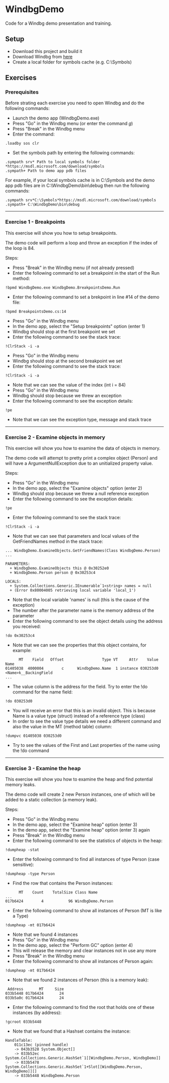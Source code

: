 # WindbgDemo
Code for a Windbg demo presentation and training.

## Setup
- Download this project and build it
- Download Windbg from [here](https://docs.microsoft.com/en-us/windows-hardware/drivers/debugger/debugger-download-tools)
- Create a local folder for symbols cache (e.g. C:\Symbols)

## Exercises
### Prerequisites
Before strating each exercise you need to open Windbg and do the following commands:
- Launch the demo app (WindbgDemo.exe)
- Press "Go" in the Windbg menu (or enter the command *g*)
- Press "Break" in the Windbg menu
- Enter the command:
```
.loadby sos clr
```
- Set the symbols path by entering the following commands:

```
.sympath srv* Path to local symbols folder *https://msdl.microsoft.com/download/symbols
.sympath+ Path to demo app pdb files
```

For example, if your local symbols cache is in C:\Symbols and the demo app pdb files are in C:\WindbgDemo\bin\debug then run the following commands:

```
.sympath srv*C:\Symbols*https://msdl.microsoft.com/download/symbols
.sympath+ C:\WindbgDemo\bin\debug
```
---
### Exercise 1 - Breakpoints
This exercise will show you how to setup breakpoints.

The demo code will perform a loop and throw an exception if the index of the loop is 84.

Steps:
- Press "Break" in the Windbg menu (if not already pressed)
- Enter the following command to set a breakpoint in the start of the Run method:
```
!bpmd WindbgDemo.exe WindbgDemo.BreakpointsDemo.Run
```
- Enter the following command to set a brekpoint in line #14 of the demo file:
```
!bpmd BreakpointsDemo.cs:14
```
- Press "Go" in the Windbg menu
- In the demo app, select the "Setup breakpoints" option (enter 1)
- Windbg should stop at the first breakpoint we set
- Enter the following command to see the stack trace:
```
!ClrStack -i -a
```
- Press "Go" in the Windbg menu
- Windbg should stop at the second breakpoint we set
- Enter the following command to see the stack trace:
```
!ClrStack -i -a
```
- Note that we can see the value of the index (int i = 84)
- Press "Go" in the Windbg menu
- Windbg should stop because we threw an exception
- Enter the following command to see the exception details:
```
!pe
```
- Note that we can see the exception type, message and stack trace
---
### Exercise 2 - Examine objects in memory
This exercise will show you how to examine the data of objects in memory.

The demo code will attempt to pretty print a complex object (Person) 
and will have a ArgumentNullException due to an unitialized property value.

Steps:
- Press "Go" in the Windbg menu
- In the demo app, select the "Examine objects" option (enter 2)
- Windbg should stop because we threw a null reference exception
- Enter the following command to see the exception details:
```
!pe
```
- Enter the following command to see the stack trace:
```
!ClrStack -i -a
```
- Note that we can see that parameters and local values of the GetFriendNames method in the stack trace:
```
... WindbgDemo.ExamineObjects.GetFriendNames(Class WindbgDemo.Person) ...

PARAMETERS:
  + WindbgDemo.ExamineObjects this @ 0x30252e0
  + WindbgDemo.Person person @ 0x30253c4

LOCALS:
  + System.Collections.Generic.IEnumerable`1<string> names = null
  + (Error 0x80004005 retrieving local variable 'local_1')
```
- Note that the local variable 'names' is null (this is the cause of the exception)
- The number after the parameter name is the memory address of the parameter
- Enter the following command to see the object details using the address you received:
```
!do 0x30253c4
```
- Note that we can see the properties that this object contains, for example:
```
      MT    Field   Offset                 Type VT     Attr    Value Name
01405038  4000004        c      WindbgDemo.Name  1 instance 030253d0 <Name>k__BackingField
...
```
- The value column is the address for the field. Try to enter the !do command for the name field:
```
!do 030253d0
```
- You will receive an error that this is an invalid object. 
This is because Name is a value type (struct) instead of a reference type (class)
- In order to see the value type details we need a different command and also the value in the MT (method table) column:
```
!dumpvc 01405038 030253d0
```
- Try to see the values of the First and Last properties of the name using the !do command
---
### Exercise 3 - Examine the heap
This exercise will show you how to examine the heap and find potential memory leaks.

The demo code will create 2 new Person instances, one of which will be added to a static collection (a memory leak).

Steps:
- Press "Go" in the Windbg menu
- In the demo app, select the "Examine heap" option (enter 3)
- In the demo app, select the "Examine heap" option (enter 3) again
- Press "Break" in the Windbg menu
- Enter the following command to see the statistics of objects in the heap:
```
!dumpheap -stat
```
- Enter the following command to find all instances of type Person (case sensitive):
```
!dumpheap -type Person
```
- Find the row that contains the Person instances:
```
      MT    Count    TotalSize Class Name
...
017b6424        4           96 WindbgDemo.Person
```
- Enter the following command to show all instances of Person (MT is like a Type)
```
!dumpheap -mt 017b6424
```
- Note that we found 4 instances
- Press "Go" in the Windbg menu
- In the demo app, select the "Perform GC" option (enter 4)
- This will release the memory and clear instances not in use any more
- Press "Break" in the Windbg menu
- Enter the following command to show all instances of Person again:
```
!dumpheap -mt 017b6424
```
- Note that we found 2 instances of Person (this is a memory leak):
```
 Address       MT     Size
033b5448 017b6424       24
033b5a0c 017b6424       24
```
- Enter the following command to find the root that holds one of these instances (by address):
```
!gcroot 033b5448
```
- Note that we found that a Hashset contains the instance:
```
HandleTable:
    011c13ec (pinned handle)
    -> 043b3528 System.Object[]
    -> 033b52ec System.Collections.Generic.HashSet`1[[WindbgDemo.Person, WindbgDemo]]
    -> 033b5478 System.Collections.Generic.HashSet`1+Slot[[WindbgDemo.Person, WindbgDemo]][]
    -> 033b5448 WindbgDemo.Person
```
